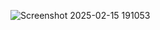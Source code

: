 

![Screenshot 2025-02-15 191053](https://github.com/user-attachments/assets/9410569b-610c-42d9-ad3f-b55185940a2f)











